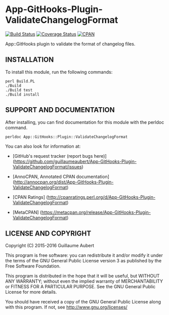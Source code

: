 App-GitHooks-Plugin-ValidateChangelogFormat
===========================================

[![Build Status](https://travis-ci.org/guillaumeaubert/App-GitHooks-Plugin-ValidateChangelogFormat.svg?branch=master)](https://travis-ci.org/guillaumeaubert/App-GitHooks-Plugin-ValidateChangelogFormat)
[![Coverage Status](https://coveralls.io/repos/guillaumeaubert/App-GitHooks-Plugin-ValidateChangelogFormat/badge.svg?branch=master)](https://coveralls.io/r/guillaumeaubert/App-GitHooks-Plugin-ValidateChangelogFormat?branch=master)
[![CPAN](https://img.shields.io/cpan/v/App-GitHooks-Plugin-ValidateChangelogFormat.svg)](https://metacpan.org/release/App-GitHooks-Plugin-ValidateChangelogFormat)

App::GitHooks plugin to validate the format of changelog files.


INSTALLATION
------------

To install this module, run the following commands:

	perl Build.PL
	./Build
	./Build test
	./Build install


SUPPORT AND DOCUMENTATION
-------------------------

After installing, you can find documentation for this module with the
perldoc command.

	perldoc App::GitHooks::Plugin::ValidateChangelogFormat


You can also look for information at:

 * [GitHub's request tracker (report bugs here)]
   (https://github.com/guillaumeaubert/App-GitHooks-Plugin-ValidateChangelogFormat/issues)

 * [AnnoCPAN, Annotated CPAN documentation]
   (http://annocpan.org/dist/App-GitHooks-Plugin-ValidateChangelogFormat)

 * [CPAN Ratings]
   (http://cpanratings.perl.org/d/App-GitHooks-Plugin-ValidateChangelogFormat)

 * [MetaCPAN]
   (https://metacpan.org/release/App-GitHooks-Plugin-ValidateChangelogFormat)


LICENSE AND COPYRIGHT
---------------------

Copyright (C) 2015-2016 Guillaume Aubert

This program is free software: you can redistribute it and/or modify it under
the terms of the GNU General Public License version 3 as published by the Free
Software Foundation.

This program is distributed in the hope that it will be useful, but WITHOUT ANY
WARRANTY; without even the implied warranty of MERCHANTABILITY or FITNESS FOR A
PARTICULAR PURPOSE. See the GNU General Public License for more details.

You should have received a copy of the GNU General Public License along with
this program. If not, see http://www.gnu.org/licenses/

